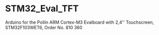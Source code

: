 # STM32_Eval_TFT
Arduino for the Pollin ARM Cortex-M3 Evalboard with 2,4'' Touchscreen, STM32F103WET6, Order No. 810 360

